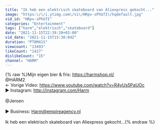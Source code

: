 ```yaml
---
title: "Ik heb een elektrisch skateboard van Aliexpress gekocht..."
image: "https:\/\/i.ytimg.com\/vi\/HRpv-sPhGfI\/hqdefault.jpg"
vid_id: "HRpv-sPhGfI"
categories: "Entertainment"
tags: ["harm","elektrisch","skateboard"]
date: "2021-11-15T22:39:20+03:00"
vid_date: "2021-11-15T15:30:04Z"
duration: "PT8M41S"
viewcount: "13493"
likeCount: "1427"
dislikeCount: "15"
channel: "HARM"
---
```

{% raw %}Mijn eigen bier &amp; fris: <a rel="nofollow" target="blank" href="https://harmshop.nl/">https://harmshop.nl/</a><br />@HARM2 <br />← Vorige Video: <a rel="nofollow" target="blank" href="https://www.youtube.com/watch?v=R4yUs5PaUOc">https://www.youtube.com/watch?v=R4yUs5PaUOc</a><br />► Instagram: <a rel="nofollow" target="blank" href="http://instagram.com/Harm">http://instagram.com/Harm</a><br /><br />@Jeroen <br /><br />► Business: Harm@empireagency.nl<br /><br />Ik heb een elektrisch skateboard van Aliexpress gekocht...{% endraw %}
